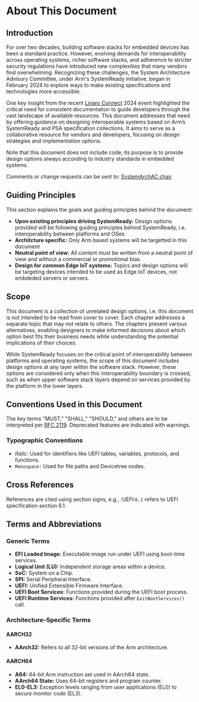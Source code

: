 <!--SPDX-License-Identifier: CC-BY-SA-4.0-->

# About This Document

## Introduction

For over two decades, building software stacks for embedded devices has been a standard practice. However, evolving demands for interoperability across operating systems, richer software stacks, and adherence to stricter security regulations have introduced new complexities that many vendors find overwhelming. Recognizing these challenges, the System Architecture Advisory Committee, under Arm's SystemReady initiative, began in February 2024 to explore ways to make existing specifications and technologies more accessible.

One key insight from the recent [Linaro Connect](https://www.linaro.org/connect/) 2024 event highlighted the critical need for consistent documentation to guide developers through the vast landscape of available resources. This document addresses that need by offering guidance on designing interoperable systems based on Arm’s SystemReady and PSA specification collections. It aims to serve as a collaborative resource for vendors and developers, focusing on design strategies and implementation options.

Note that this document does not include code; its purpose is to provide design options always according to industry standards in embedded systems.

Comments or change requests can be sent to: [SystemArchAC chair](mailto:sac-rich-iot-edge-chair@arm.causewaynow.com)

## Guiding Principles

This section explains the goals and guiding principles behind the document:

- **Upon existing principles driving SystemReady:** Design options provided will be following guiding principles behind SystemReady, i.e. interoperability between platforms and OSes.
- **Architcture specific:** Only Arm based systems will be targetted in this document
- **Neutral point of view:**  All content must be written from a neutral point of view and without a commercial or promotional bias.  
- **Design for common Edge IoT systems:** Topics and design options will be targeting devices intended to be used as Edge IoT devices, not embdeded servers or servers.

## Scope

This document is a collection of unrelated design options, i.e. this document is not intended to be read from cover to cover. Each chapter addresses a separate topic that may not relate to others. The chapters present various alternatives, enabling designers to make informed decisions about which option best fits their business needs while understanding the potential implications of their choices.

While SystemReady focuses on the critical point of interoperability between platforms and operating systems, the scope of this document includes design options at any layer within the software stack. However, these options are considered only when this interoperability boundary is crossed, such as when upper software stack layers depend on services provided by the platform in the lower layers.

## Conventions Used in this Document

The key terms "MUST," "SHALL," "SHOULD," and others are to be interpreted per [RFC 2119](https://www.rfc-editor.org/rfc/rfc2119). Deprecated features are indicated with warnings.

### Typographic Conventions

- *Italic:* Used for identifiers like UEFI tables, variables, protocols, and functions.  
- `Monospace:` Used for file paths and Devicetree nodes.

## Cross References

References are cited using section signs, e.g., :UEFI:`6.1` refers to UEFI specification section 6.1.

## Terms and Abbreviations

### Generic Terms

- **EFI Loaded Image:** Executable image run under UEFI using boot-time services.  
- **Logical Unit (LU):** Independent storage areas within a device.  
- **SoC:** System on a Chip.  
- **SPI:** Serial Peripheral Interface.  
- **UEFI:** Unified Extensible Firmware Interface.  
- **UEFI Boot Services:** Functions provided during the UEFI boot process.  
- **UEFI Runtime Services:** Functions provided after `ExitBootServices()` call.

### Architecture-Specific Terms

#### AARCH32

- **AArch32:** Refers to all 32-bit versions of the Arm architecture.

#### AARCH64

- **A64:** 64-bit Arm instruction set used in AArch64 state.  
- **AArch64 State:** Uses 64-bit registers and program counter.  
- **EL0-EL3:** Exception levels ranging from user applications (EL0) to secure monitor code (EL3).
